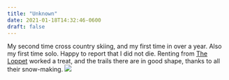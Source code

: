 ```yaml
---
title: "Unknown"
date: 2021-01-18T14:32:46-0600
draft: false
---
```


My second time cross country skiing, and my first time in over a year. Also my first time solo. Happy to report that I did not die. Renting from [The Loppet](https://www.loppet.org/) worked a treat, and the trails there are in good shape, thanks to all their snow-making.
![](/images/2021/13aa5c62b6.jpg)
